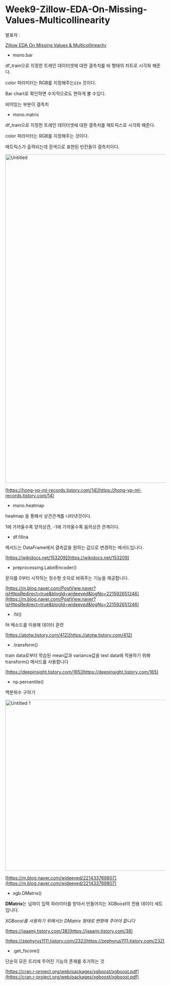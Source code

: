 # Week9-Zillow-EDA-On-Missing-Values-Multicollinearity

발표자 : 

[Zillow EDA On Missing Values & Multicollinearity](https://www.kaggle.com/code/viveksrinivasan/zillow-eda-on-missing-values-multicollinearity/notebook)

- msno.bar

df_train으로 지정한 트레인 데이터셋에 대한 결측치를 바 형태의 차트로 시각화 해준다.

color 파라미터는 RGB를 지정해주는zzx 것이다.

Bar chart로 확인하면 수치적으로도 편하게 볼 수있다.

비어있는 부분이 결측치

- msno.matrix

df_train으로 지정한 트레인 데이터셋에 대한 결측치를 매트릭스로 시각화 해준다.

color 파라미터는 RGB를 지정해주는 것이다.

매트릭스가 출력되는데 흰색으로 표현된 빈칸들이 결측치이다.

<img width="1033" alt="Untitled" src="https://github.com/kaggle-study-230311/Week9-Zillow-EDA-On-Missing-Values-Multicollinearity/assets/80809190/16d5ebf2-c7d9-4792-a043-9f97c9f8efcf">

[https://hong-yp-ml-records.tistory.com/14](https://hong-yp-ml-records.tistory.com/14)

- msno.heatmap

heatmap 을 통해서 상관관계를 나타낸것이다.

1에 가까울수록 양의상관, -1에 가까울수록 음의상관 관계이다.

- df.fillna

메서드는 DataFrame에서 결측값을 원하는 값으로 변경하는 메서드입니다.

[https://wikidocs.net/153209](https://wikidocs.net/153209)

- preprocessing.LabelEncoder()

문자를 0부터 시작하는 정수형 숫자로 바꿔주는 기능을 제공합니다.

[https://m.blog.naver.com/PostView.naver?isHttpsRedirect=true&blogId=wideeyed&logNo=221592651246](https://m.blog.naver.com/PostView.naver?isHttpsRedirect=true&blogId=wideeyed&logNo=221592651246)

- .fit()

fit 메소드를 이용해 데이터 훈련

[https://atotw.tistory.com/412](https://atotw.tistory.com/412)

- .transform()

train data로부터 학습된 mean값과 variance값을 test data에 적용하기 위해 transform() 메서드를 사용합니다

[https://deepinsight.tistory.com/165](https://deepinsight.tistory.com/165)

- np.percentile()

백분위수 구하기

<img width="537" alt="Untitled 1" src="https://github.com/kaggle-study-230311/Week9-Zillow-EDA-On-Missing-Values-Multicollinearity/assets/80809190/efd84474-310f-4596-a686-7b68f1fa032f">

[https://m.blog.naver.com/wideeyed/221433769807](https://m.blog.naver.com/wideeyed/221433769807)

- xgb.DMatrix()

**DMatrix**는 넘파이 입력 파라미터를 받아서 만들어지는 XGBoost의 전용 데이터 세트입니다.

*XGBoost를 사용하기 위해서는 DMatrix 형태로 변환해 주어야 합니다*

[https://jaaamj.tistory.com/38](https://jaaamj.tistory.com/38)

[https://zephyrus1111.tistory.com/232](https://zephyrus1111.tistory.com/232)

- .get_fscore()

단순히 모든 트리에 주어진 기능의 존재를 추가하는 것

[https://cran.r-project.org/web/packages/xgboost/xgboost.pdf](https://cran.r-project.org/web/packages/xgboost/xgboost.pdf)
